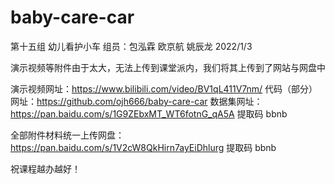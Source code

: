 # baby-care-car

第十五组 幼儿看护小车 组员：包泓霖 欧京航 姚辰龙
2022/1/3

演示视频等附件由于太大，无法上传到课堂派内，我们将其上传到了网站与网盘中

演示视频网址：https://www.bilibili.com/video/BV1qL411V7nm/
代码（部分）网址：https://github.com/ojh666/baby-care-car
数据集网址：https://pan.baidu.com/s/1G9ZEbxMT_WT6fotnG_qA5A      提取码  bbnb

全部附件材料统一上传网盘：https://pan.baidu.com/s/1V2cW8QkHirn7ayEiDhlurg    提取码  bbnb

祝课程越办越好！
